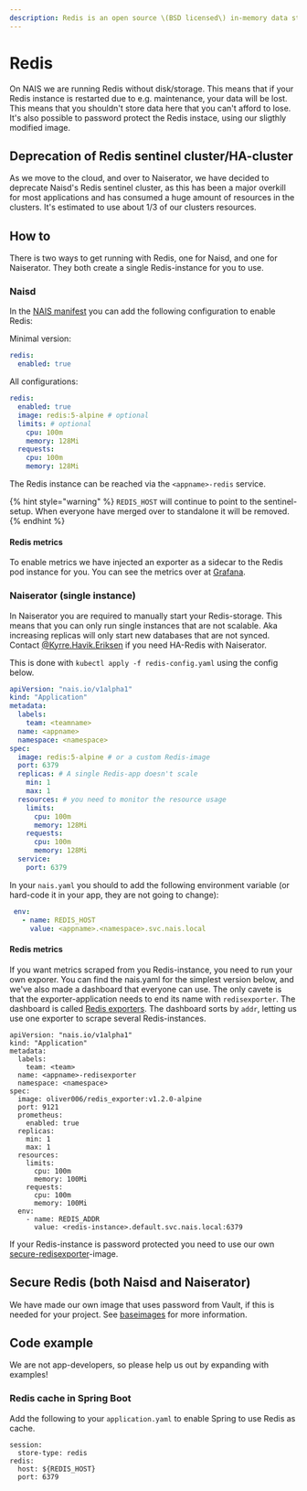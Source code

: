 ```yaml
---
description: Redis is an open source \(BSD licensed\) in-memory data structure store used as a database, cache and message broker.
---
```


# Redis

On NAIS we are running Redis without disk/storage. This means that if your Redis instance is restarted due to e.g. maintenance, your data will be lost. This means that you shouldn't store data here that you can't afford to lose. It's also possible to password protect the Redis instace, using our sligthly modified image.

## Deprecation of Redis sentinel cluster/HA-cluster

As we move to the cloud, and over to Naiserator, we have decided to deprecate Naisd's Redis sentinel cluster, as this has been a major overkill for most applications and has consumed a huge amount of resources in the clusters. It's estimated to use about 1/3 of our clusters resources.

## How to

There is two ways to get running with Redis, one for Naisd, and one for Naiserator. They both create a single Redis-instance for you to use.

### Naisd

In the [NAIS manifest](/in-depth/nais-manifest.md) you can add the following configuration to enable Redis:

Minimal version:

```yaml
redis:
  enabled: true
```

All configurations:

```yaml
redis:
  enabled: true
  image: redis:5-alpine # optional
  limits: # optional
    cpu: 100m
    memory: 128Mi
  requests:
    cpu: 100m
    memory: 128Mi
```

The Redis instance can be reached via the `<appname>-redis` service.

{% hint style="warning" %}
`REDIS_HOST` will continue to point to the sentinel-setup. When everyone have merged over to standalone it will be removed.
{% endhint %}

#### Redis metrics

To enable metrics we have injected an exporter as a sidecar to the Redis pod instance for you. You can see the metrics over at [Grafana](https://grafana.adeo.no/d/Jmg7MydWz).

### Naiserator \(single instance\)

In Naiserator you are required to manually start your Redis-storage. This means that you can only run single instances that are not scalable. Aka increasing replicas will only start new databases that are not synced. Contact [@Kyrre.Havik.Eriksen](https://nav-it.slack.com/messages/D8QQ9ELK1) if you need HA-Redis with Naiserator.

This is done with `kubectl apply -f redis-config.yaml` using the config below.

```yaml
apiVersion: "nais.io/v1alpha1"
kind: "Application"
metadata:
  labels:
    team: <teamname>
  name: <appname>
  namespace: <namespace>
spec:
  image: redis:5-alpine # or a custom Redis-image
  port: 6379
  replicas: # A single Redis-app doesn't scale
    min: 1
    max: 1
  resources: # you need to monitor the resource usage
    limits:
      cpu: 100m 
      memory: 128Mi
    requests:
      cpu: 100m
      memory: 128Mi
  service:
    port: 6379
```

In your `nais.yaml` you should to add the following environment variable \(or hard-code it in your app, they are not going to change\):

```yaml
 env:
   - name: REDIS_HOST
     value: <appname>.<namespace>.svc.nais.local
```

#### Redis metrics

If you want metrics scraped from you Redis-instance, you need to run your own exporer. You can find the nais.yaml for the simplest version below, and we've also made a dashboard that everyone can use. The only cavete is that the exporter-application needs to end its name with `redisexporter`. The dashboard is called [Redis exporters](https://grafana.adeo.no/d/L-Ktprrmz). The dashboard sorts by `addr`, letting us use one exporter to scrape several Redis-instances.

```text
apiVersion: "nais.io/v1alpha1"
kind: "Application"
metadata:
  labels:
    team: <team>
  name: <appname>-redisexporter
  namespace: <namespace>
spec:
  image: oliver006/redis_exporter:v1.2.0-alpine
  port: 9121
  prometheus:
    enabled: true
  replicas:
    min: 1
    max: 1
  resources:
    limits:
      cpu: 100m
      memory: 100Mi
    requests:
      cpu: 100m
      memory: 100Mi
  env:
    - name: REDIS_ADDR
      value: <redis-instance>.default.svc.nais.local:6379
```

If your Redis-instance is password protected you need to use our own [secure-redisexporter](https://github.com/navikt/baseimages/tree/master/redis/secure-redisexporter)-image.

## Secure Redis \(both Naisd and Naiserator\)

We have made our own image that uses password from Vault, if this is needed for your project. See [baseimages](https://github.com/navikt/baseimages/tree/master/redis) for more information.

## Code example

We are not app-developers, so please help us out by expanding with examples!

### Redis cache in Spring Boot

Add the following to your `application.yaml` to enable Spring to use Redis as cache.

```text
session:
  store-type: redis
redis:
  host: ${REDIS_HOST}
  port: 6379
```
